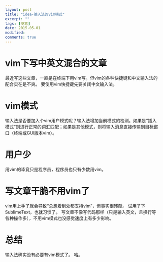 ```yaml
---
layout: post
title: "idea-输入法的vim模式"
excerpt: ""
tags: [随笔]
date: 2015-05-01
modified: 
comments: true
---
```


# vim下写中英文混合的文章
最近写这些文章，一直是在终端下用vim写。但vim的各种快捷键和中文输入法的配合实在是不爽。
要使用vim快捷键先要关闭中文输入法。

# vim模式
输入法是否要加入个vim用户模式呢？输入法增加当前模式的检测。如果是“插入模式”则进行正常的词汇匹配；如果是其他模式，则将输入消息直接传输到目标窗口（终端或GUI版本vim）。

# 用户少
用vim的毕竟只是程序员，程序员也只有少数用vim。

# 写文章干脆不用vim了
vim用上手了就会导致“总想着到处都支持vim”，但事实很残酷。
试用了下SublimeText，也就习惯了。
写文章不像写代码那样（只是输入英文，且换行等各种操作多），不用vim模式也没感觉速度上有多少影响。

# 总结
输入法确实没有必要有vim模式了。
哈。
